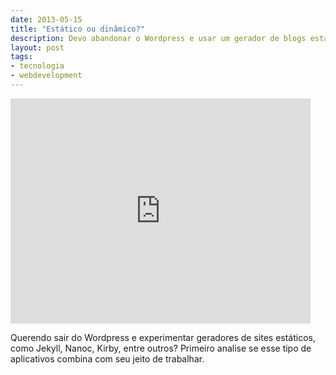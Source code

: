 ```yaml
---
date: 2013-05-15
title: "Estático ou dinâmico?"
description: Devo abandonar o Wordpress e usar um gerador de blogs estáticos?
layout: post
tags: 
- tecnologia
- webdevelopment
---
```


<iframe width="480" height="360" src="http://www.youtube.com/embed/gF5-vYrs5Nc" frameborder="0" allowfullscreen></iframe>

Querendo sair do Wordpress e experimentar geradores de sites estáticos, como Jekyll, Nanoc, Kirby, entre outros? Primeiro analise se esse tipo de aplicativos combina com seu jeito de trabalhar.